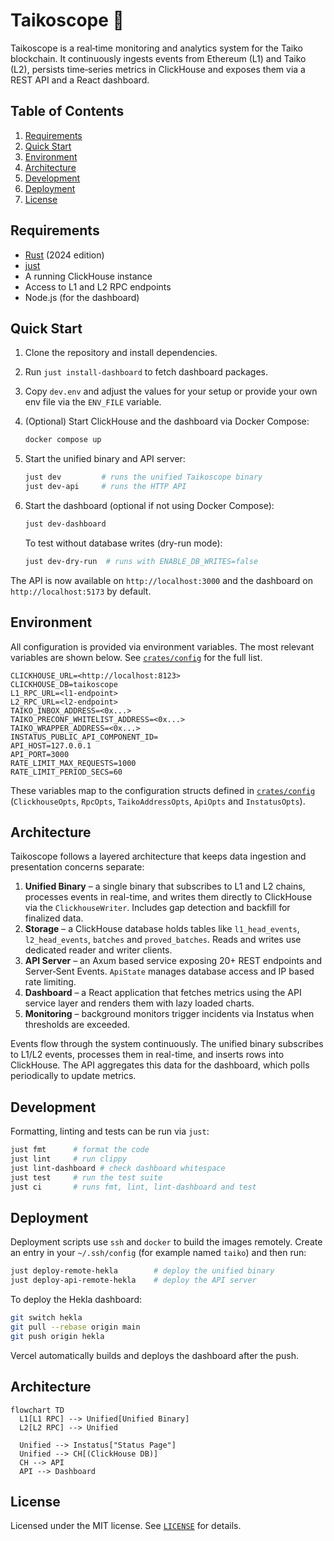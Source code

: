 # Taikoscope 🔭

Taikoscope is a real‑time monitoring and analytics system for the Taiko
blockchain. It continuously ingests events from Ethereum (L1) and Taiko (L2),
persists time‑series metrics in ClickHouse and exposes them via a REST API and a
React dashboard.


## Table of Contents

1. [Requirements](#requirements)
2. [Quick Start](#quick-start)
3. [Environment](#environment)
4. [Architecture](#architecture)
5. [Development](#development)
6. [Deployment](#deployment)
7. [License](#license)

## Requirements

- [Rust](https://www.rust-lang.org/) (2024 edition)
- [just](https://github.com/casey/just)
- A running ClickHouse instance
- Access to L1 and L2 RPC endpoints
- Node.js (for the dashboard)

## Quick Start

1. Clone the repository and install dependencies.
2. Run `just install-dashboard` to fetch dashboard packages.
3. Copy `dev.env` and adjust the values for your setup or provide your own env
   file via the `ENV_FILE` variable.
4. (Optional) Start ClickHouse and the dashboard via Docker Compose:

   ```bash
   docker compose up
   ```

5. Start the unified binary and API server:

   ```bash
   just dev         # runs the unified Taikoscope binary
   just dev-api     # runs the HTTP API
   ```

6. Start the dashboard (optional if not using Docker Compose):

   ```bash
   just dev-dashboard
   ```

   To test without database writes (dry-run mode):

   ```bash
   just dev-dry-run  # runs with ENABLE_DB_WRITES=false
   ```

The API is now available on `http://localhost:3000` and the dashboard on
`http://localhost:5173` by default.

## Environment

All configuration is provided via environment variables. The most relevant
variables are shown below. See [`crates/config`](crates/config) for the full
list.

```text
CLICKHOUSE_URL=<http://localhost:8123>
CLICKHOUSE_DB=taikoscope
L1_RPC_URL=<l1-endpoint>
L2_RPC_URL=<l2-endpoint>
TAIKO_INBOX_ADDRESS=<0x...>
TAIKO_PRECONF_WHITELIST_ADDRESS=<0x...>
TAIKO_WRAPPER_ADDRESS=<0x...>
INSTATUS_PUBLIC_API_COMPONENT_ID=
API_HOST=127.0.0.1
API_PORT=3000
RATE_LIMIT_MAX_REQUESTS=1000
RATE_LIMIT_PERIOD_SECS=60
```

These variables map to the configuration structs defined in
[`crates/config`](crates/config) (`ClickhouseOpts`, `RpcOpts`,
`TaikoAddressOpts`, `ApiOpts` and `InstatusOpts`).

## Architecture

Taikoscope follows a layered architecture that keeps data ingestion and
presentation concerns separate:

1. **Unified Binary** – a single binary that subscribes to L1 and L2 chains,
   processes events in real-time, and writes them directly to ClickHouse via the
   `ClickhouseWriter`. Includes gap detection and backfill for finalized data.
2. **Storage** – a ClickHouse database holds tables like
   `l1_head_events`, `l2_head_events`, `batches` and `proved_batches`. Reads and
   writes use dedicated reader and writer clients.
3. **API Server** – an Axum based service exposing 20+ REST endpoints and
   Server‑Sent Events. `ApiState` manages database access and IP based rate
   limiting.
4. **Dashboard** – a React application that fetches metrics using the API
   service layer and renders them with lazy loaded charts.
5. **Monitoring** – background monitors trigger incidents via Instatus when
   thresholds are exceeded.

Events flow through the system continuously. The unified binary subscribes to
L1/L2 events, processes them in real-time, and inserts rows into ClickHouse.
The API aggregates this data for the dashboard, which polls periodically to
update metrics.

## Development

Formatting, linting and tests can be run via `just`:

```bash
just fmt      # format the code
just lint     # run clippy
just lint-dashboard # check dashboard whitespace
just test     # run the test suite
just ci       # runs fmt, lint, lint-dashboard and test
```

## Deployment

Deployment scripts use `ssh` and `docker` to build the images remotely.
Create an entry in your `~/.ssh/config` (for example named `taiko`) and then run:

```bash
just deploy-remote-hekla        # deploy the unified binary
just deploy-api-remote-hekla    # deploy the API server
```

To deploy the Hekla dashboard:

```bash
git switch hekla
git pull --rebase origin main
git push origin hekla
```

Vercel automatically builds and deploys the dashboard after the push.

## Architecture

```mermaid
flowchart TD
  L1[L1 RPC] --> Unified[Unified Binary]
  L2[L2 RPC] --> Unified

  Unified --> Instatus["Status Page"]
  Unified --> CH[(ClickHouse DB)]
  CH --> API
  API --> Dashboard
```

## License

Licensed under the MIT license. See [`LICENSE`](LICENSE) for details.
